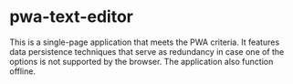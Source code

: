 # pwa-text-editor
This is a single-page application that meets the PWA criteria. It features  data persistence techniques that serve as redundancy in case one of the options is not supported by the browser. The application also function offline.
